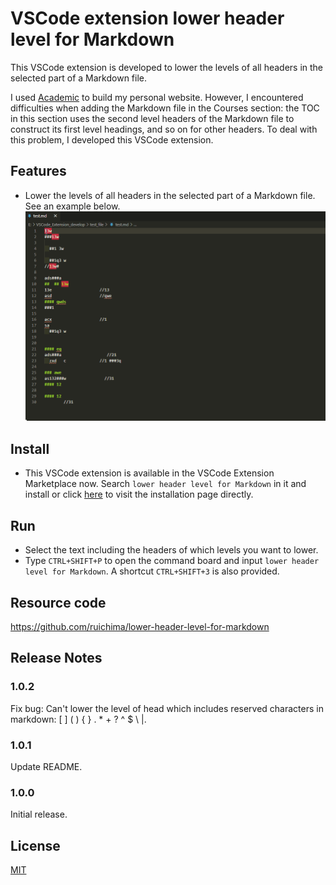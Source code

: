 # VSCode extension lower header level for Markdown

This VSCode extension is developed to lower the levels of all headers in the selected part of a Markdown file.

I used [Academic](https://github.com/gcushen/hugo-academic) to build my personal website. However, I encountered difficulties when adding the Markdown file in the Courses section: the TOC in this section uses the second level headers of the Markdown file to construct its first level headings, and so on for other headers. To deal with this problem, I developed this VSCode extension.

## Features

- Lower the levels of all headers in the selected part of a Markdown file. See an example below.
  ![example](./img/features.gif)

## Install

- This VSCode extension is available in the VSCode Extension Marketplace now. Search `lower header level for Markdown` in it and install or click [here](https://marketplace.visualstudio.com/items?itemName=RuichiMa.lower-header-level-for-markdown) to visit the installation page directly.

## Run

- Select the text including the headers of which levels you want to lower.
- Type `CTRL+SHIFT+P` to open the command board and input `lower header level for Markdown`. A shortcut `CTRL+SHIFT+3` is also provided.

## Resource code

https://github.com/ruichima/lower-header-level-for-markdown

## Release Notes

### 1.0.2

Fix bug: Can't lower the level of head which includes reserved characters in markdown: [ ] ( ) { } . * + ? ^ $ \ |.

### 1.0.1

Update README.

### 1.0.0

Initial release.

## License

[MIT](./LICENSE)
